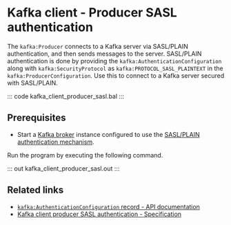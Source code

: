 # Kafka client - Producer SASL authentication

The `kafka:Producer` connects to a Kafka server via SASL/PLAIN authentication, and then sends messages to the server. SASL/PLAIN authentication is done by providing the `kafka:AuthenticationConfiguration` along with `kafka:SecurityProtocol` as `kafka:PROTOCOL_SASL_PLAINTEXT` in the `kafka:ProducerConfiguration`. Use this to connect to a Kafka server secured with SASL/PLAIN.

::: code kafka_client_producer_sasl.bal :::

## Prerequisites
- Start a [Kafka broker](https://kafka.apache.org/quickstart) instance configured to use the [SASL/PLAIN authentication mechanism](https://docs.confluent.io/platform/current/kafka/authentication_sasl/authentication_sasl_plain.html#sasl-plain-overview).

Run the program by executing the following command.

::: out kafka_client_producer_sasl.out :::

## Related links
- [`kafka:AuthenticationConfiguration` record - API documentation](https://lib.ballerina.io/ballerinax/kafka/latest/records/AuthenticationConfiguration)
- [Kafka client producer SASL authentication - Specification](https://github.com/ballerina-platform/module-ballerinax-kafka/blob/master/docs/spec/spec.md#322-secure-client)
